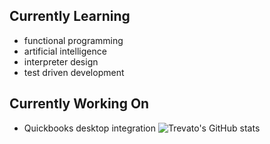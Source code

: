 ## Currently Learning
- functional programming
- artificial intelligence
- interpreter design
- test driven development

## Currently Working On
- Quickbooks desktop integration
![Trevato's GitHub stats](https://github-statistics-trevato.vercel.app/api?username=trevato&show_icons=true&theme=radical)
